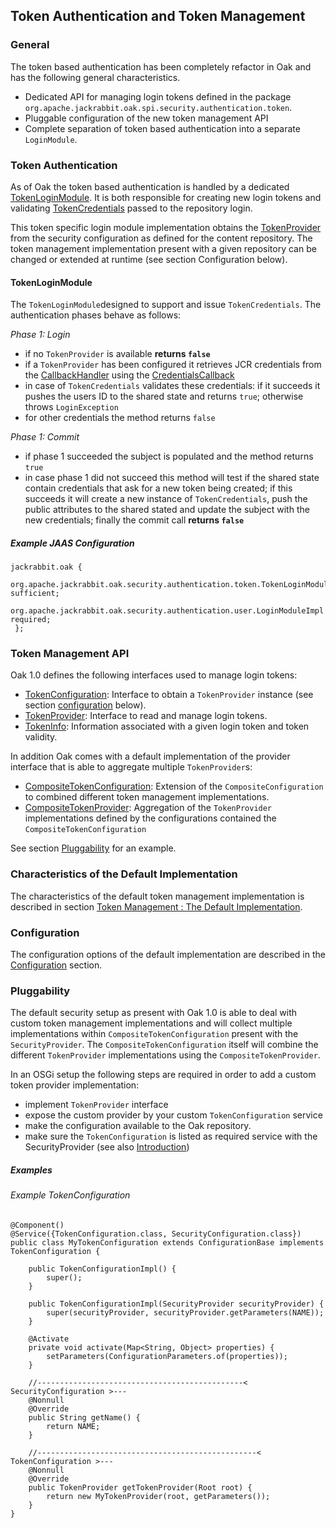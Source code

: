 <!--
   Licensed to the Apache Software Foundation (ASF) under one or more
   contributor license agreements.  See the NOTICE file distributed with
   this work for additional information regarding copyright ownership.
   The ASF licenses this file to You under the Apache License, Version 2.0
   (the "License"); you may not use this file except in compliance with
   the License.  You may obtain a copy of the License at

       http://www.apache.org/licenses/LICENSE-2.0

   Unless required by applicable law or agreed to in writing, software
   distributed under the License is distributed on an "AS IS" BASIS,
   WITHOUT WARRANTIES OR CONDITIONS OF ANY KIND, either express or implied.
   See the License for the specific language governing permissions and
   limitations under the License.
-->

Token Authentication and Token Management
--------------------------------------------------------------------------------

### General

The token based authentication has been completely refactor in Oak and has the
following general characteristics.

- Dedicated API for managing login tokens defined in the package `org.apache.jackrabbit.oak.spi.security.authentication.token`.
- Pluggable configuration of the new token management API
- Complete separation of token based authentication into a separate `LoginModule`.

### Token Authentication

As of Oak the token based authentication is handled by a dedicated [TokenLoginModule].
It is both responsible for creating new login tokens and validating [TokenCredentials]
passed to the repository login.

This token specific login module implementation obtains the [TokenProvider] from
the security configuration as defined for the content repository. The token
management implementation present with a given repository can be changed or
extended at runtime (see section Configuration below).

#### TokenLoginModule

The `TokenLoginModule`designed to support and issue `TokenCredentials`. The
authentication phases behave as follows:

*Phase 1: Login*

- if no `TokenProvider` is available **returns `false`**
- if a `TokenProvider` has been configured it retrieves JCR credentials from the [CallbackHandler] using the [CredentialsCallback]
- in case of `TokenCredentials` validates these credentials: if it succeeds
  it pushes the users ID to the shared state and returns `true`; otherwise throws `LoginException`
- for other credentials the method returns `false`

*Phase 1: Commit*

- if phase 1 succeeded the subject is populated and the method returns `true`
- in case phase 1 did not succeed this method will test if the shared state contain
  credentials that ask for a new token being created; if this succeeds it will
  create a new instance of `TokenCredentials`, push the public attributes to the
  shared stated and update the subject with the new credentials;
  finally the commit call **returns `false`**
  
##### Example JAAS Configuration

  ```
  jackrabbit.oak {
       org.apache.jackrabbit.oak.security.authentication.token.TokenLoginModule sufficient;
       org.apache.jackrabbit.oak.security.authentication.user.LoginModuleImpl required;
   };
  ```


<a name="api_extensions"></a>
### Token Management API

Oak 1.0 defines the following interfaces used to manage login tokens:

- [TokenConfiguration]: Interface to obtain a `TokenProvider` instance (see section [configuration](#configuration) below).
- [TokenProvider]: Interface to read and manage login tokens.
- [TokenInfo]: Information associated with a given login token and token validity.

In addition Oak comes with a default implementation of the provider interface
that is able to aggregate multiple `TokenProvider`s:

- [CompositeTokenConfiguration]: Extension of the `CompositeConfiguration` to combined different token management implementations.
- [CompositeTokenProvider]: Aggregation of the `TokenProvider` implementations defined by the configurations contained the `CompositeTokenConfiguration`

See section [Pluggability](#pluggability) for an example.

<a name="default_implementation"></a>
### Characteristics of the Default Implementation

The characteristics of the default token management implementation is
described in section [Token Management : The Default Implementation](token/default.html). 

<a name="configuration"></a>
### Configuration

The configuration options of the default implementation are described in
the [Configuration](token/default.html#configuration) section.


<a name="pluggability"></a>
### Pluggability

The default security setup as present with Oak 1.0 is able to deal with 
custom token management implementations and will collect multiple
implementations within `CompositeTokenConfiguration` present with the
`SecurityProvider`. The `CompositeTokenConfiguration` itself will 
combine the different `TokenProvider` implementations using the `CompositeTokenProvider`.

In an OSGi setup the following steps are required in order to add a custom
token provider implementation:

 - implement `TokenProvider` interface
 - expose the custom provider by your custom `TokenConfiguration` service
 - make the configuration available to the Oak repository.
 - make sure the `TokenConfiguration` is listed as required service with the SecurityProvider (see also [Introduction](../introduction.html#configuration]))

##### Examples

###### Example TokenConfiguration

    @Component()
    @Service({TokenConfiguration.class, SecurityConfiguration.class})
    public class MyTokenConfiguration extends ConfigurationBase implements TokenConfiguration {

        public TokenConfigurationImpl() {
            super();
        }

        public TokenConfigurationImpl(SecurityProvider securityProvider) {
            super(securityProvider, securityProvider.getParameters(NAME));
        }

        @Activate
        private void activate(Map<String, Object> properties) {
            setParameters(ConfigurationParameters.of(properties));
        }

        //----------------------------------------------< SecurityConfiguration >---
        @Nonnull
        @Override
        public String getName() {
            return NAME;
        }

        //-------------------------------------------------< TokenConfiguration >---
        @Nonnull
        @Override
        public TokenProvider getTokenProvider(Root root) {
            return new MyTokenProvider(root, getParameters());
        }
    }

<!-- references -->

[TokenLoginModule]: /oak/docs/apidocs/org/apache/jackrabbit/oak/security/authentication/token/TokenLoginModule.html
[TokenCredentials]: /oak/docs/apidocs/org/apache/jackrabbit/api/security/authentication/token/TokenCredentials.html
[AuthInfo]: /oak/docs/apidocs/org/apache/jackrabbit/oak/api/AuthInfo.html
[ContentSession]: /oak/docs/apidocs/org/apache/jackrabbit/oak/api/ContentSession.html
[TokenProvider]: /oak/docs/apidocs/org/apache/jackrabbit/oak/spi/security/authentication/token/TokenProvider.html
[TokenInfo]: /oak/docs/apidocs/org/apache/jackrabbit/oak/spi/security/authentication/token/TokenInfo.html
[CompositeTokenConfiguration]: /oak/docs/apidocs/org/apache/jackrabbit/oak/spi/security/authentication/token/CompositeTokenConfiguration.html
[CompositeTokenProvider]: /oak/docs/apidocs/org/apache/jackrabbit/oak/spi/security/authentication/token/CompositeTokenProvider.html
[CredentialsCallback]: /oak/docs/apidocs/org/apache/jackrabbit/oak/security/authentication/callback/CredentialsCallback.html
[CallbackHandler]: /oak/docs/apidocs/org/apache/jackrabbit/oak/security/authentication/callback/CallbackHandler.html
[TokenConfiguration]: /oak/docs/apidocs/org/apache/jackrabbit/oak/spi/security/authentication/token/TokenConfiguration.html
